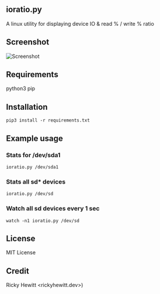 ## ioratio.py 
A linux utility for displaying device IO & read % / write % ratio

## Screenshot
![Screenshot](https://user-images.githubusercontent.com/1459733/88938156-e4187b80-d239-11ea-927f-88e69ec29ae1.png)

## Requirements
python3
pip

## Installation
`pip3 install -r requirements.txt`

## Example usage

### Stats for /dev/sda1
`ioratio.py /dev/sda1`

### Stats all sd* devices
`ioratio.py /dev/sd`

### Watch all sd devices every 1 sec
`watch -n1 ioratio.py /dev/sd`

## License
MIT License

## Credit
Ricky Hewitt <rickyhewitt.dev>)
